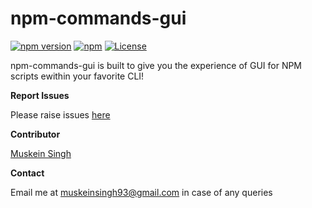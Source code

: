 # npm-commands-gui
[![npm version](https://img.shields.io/npm/v/npm-commands-gui.svg)](https://www.npmjs.com/package/npm-commands-gui)
[![npm](https://img.shields.io/npm/dm/npm-commands-gui.svg?maxAge=2592000)](https://npmcharts.com/compare/npm-commands-gui?minimal=true)
[![License](https://img.shields.io/badge/License-Apache%202.0-brightgreen.svg)](https://opensource.org/licenses/Apache-2.0)

npm-commands-gui is built to give you the experience of GUI for NPM scripts ewithin your favorite CLI!

**Report Issues**

Please raise issues [here](https://github.com/muskeinsingh/npm-commands-gui/issues)

**Contributor**

[Muskein Singh](https://twitter.com/muskein)

**Contact**

Email me at muskeinsingh93@gmail.com in case of any queries

